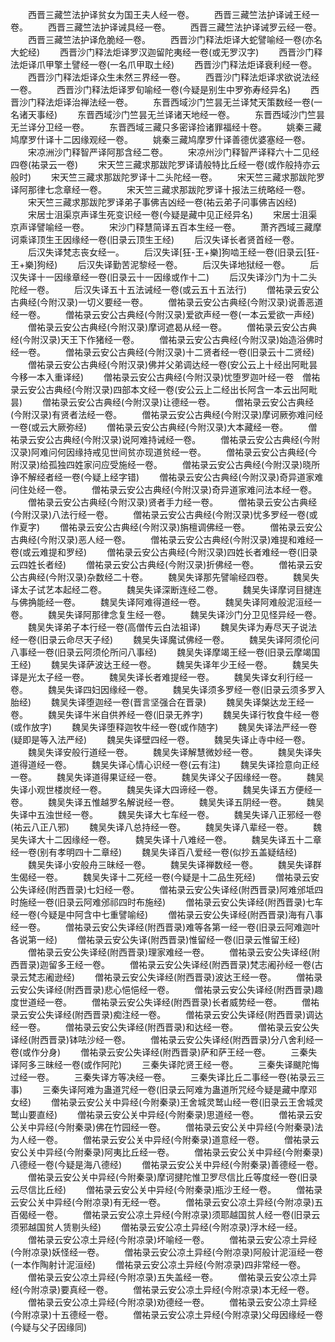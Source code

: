 <!-- { "loadSidebar": true } -->
　　西晋三藏竺法护译贫女为国王夫人经一卷。
　　西晋三藏竺法护译诫王经一卷。
　　西晋三藏竺法护译诫具经一卷。
　　西晋三藏竺法护译诫罗云经一卷。
　　西晋三藏竺法护译危脆经一卷。
　　西晋沙门释法炬译大蛇譬喻经一卷(亦名大蛇经)
　　西晋沙门释法炬译罗汉迦留陀夷经一卷(或无罗汉字)
　　西晋沙门释法炬译爪甲擎土譬经一卷(一名爪甲取土经)
　　西晋沙门释法炬译衰利经一卷。
　　西晋沙门释法炬译众生未然三界经一卷。
　　西晋沙门释法炬译求欲说法经一卷。
　　西晋沙门释法炬译罗旬喻经一卷(今疑是别生中罗弥寿经异名)
　　西晋沙门释法炬译治禅法经一卷。
　　东晋西域沙门竺昙无兰译梵天策数经一卷(一名诸天事经)
　　东晋西域沙门竺昙无兰译诸天地经一卷。
　　东晋西域沙门竺昙无兰译分卫经一卷。
　　东晋西域三藏只多密译捡诸罪福经十卷。
　　姚秦三藏鸠摩罗什译十二因缘观经一卷。
　　姚秦三藏鸠摩罗什译善德优婆塞经一卷。
　　宋凉洲沙门释智严译阿那含经二卷。
　　宋凉州沙门释智严译释六十二见经四卷(祐录云一卷)
　　宋天竺三藏求那跋陀罗译请般特比丘经一卷(或作般持亦云般时)
　　宋天竺三藏求那跋陀罗译十二头陀经一卷。
　　宋天竺三藏求那跋陀罗译阿那律七念章经一卷。
　　宋天竺三藏求那跋陀罗译十报法三统略经一卷。
　　宋天竺三藏求那跋陀罗译弟子事佛吉凶经一卷(祐云弟子问事佛吉凶经)
　　宋居士沮渠京声译生死变识经一卷(今疑是藏中见正经异名)
　　宋居士沮渠京声译譬喻经一卷。
　　宋沙门释慧简译五百本生经一卷。
　　萧齐西域三藏摩诃乘译顶生王因缘经一卷(旧录云顶生王经)
　　后汉失译长者贤首经一卷。
　　后汉失译梵志丧女经一。
　　后汉失译[狂-王+樂]狗啮王经一卷(旧录云[狂-王+樂]狗经)
　　后汉失译勤苦泥黎经一卷。
　　后汉失译地狱经一卷。
　　后汉失译十一因缘章经一卷(旧录云十一因缘或作十二)
　　后汉失译沙门为十二头陀经一卷。
　　后汉失译五十五法诫经一卷(或云五十五法行)
　　僧祐录云安公古典经(今附汉录)一切义要经一卷。
　　僧祐录云安公古典经(今附汉录)说善恶道经一卷。
　　僧祐录云安公古典经(今附汉录)爱欲声经一卷(一本云爱欲一声经)
　　僧祐录云安公古典经(今附汉录)摩诃遮曷从经一卷。
　　僧祐录云安公古典经(今附汉录)天王下作猪经一卷。
　　僧祐录云安公古典经(今附汉录)始造浴佛时经一卷。
　　僧祐录云安公古典经(今附汉录)十二贤者经一卷(旧录云十二贤经)
　　僧祐录云安公古典经(今附汉录)佛并父弟调达经一卷(安公云上十经出阿毗昙今移一本入重译经)
　　僧祐录云安公古典经(今附汉录)忧堕罗迦叶经一卷　僧祐录云安公古典经(今附汉录)四部本文经一卷(安公云上二经出长阿含一本云出阿毗昙)
　　僧祐录云安公古典经(今附汉录)让德经一卷。
　　僧祐录云安公古典经(今附汉录)有贤者法经一卷。
　　僧祐录云安公古典经(今附汉录)摩诃厥弥难问经一卷(或云大厥弥经)
　　僧祐录云安公古典经(今附汉录)大本藏经一卷。
　　僧祐录云安公古典经(今附汉录)说阿难持诫经一卷。
　　僧祐录云安公古典经(今附汉录)阿难问何因缘持戒见世间贫亦现道贫经一卷。
　　僧祐录云安公古典经(今附汉录)给孤独四姓家问应受施经一卷。
　　僧祐录云安公古典经(今附汉录)晓所诤不解经者经一卷(今疑上经字错)
　　僧祐录云安公古典经(今附汉录)奇异道家难问住处经一卷。
　　僧祐录云安公古典经(今附汉录)奇异道家难问法本经一卷。
　　僧祐录云安公古典经(今附汉录)贤者手力经一卷。
　　僧祐录云安公古典经(今附汉录)八法行经一卷。
　　僧祐录云安公古典经(今附汉录)忧多罗经一卷(或作夏字)
　　僧祐录云安公古典经(今附汉录)旃檀调佛经一卷。
　　僧祐录云安公古典经(今附汉录)恶人经一卷。
　　僧祐录云安公古典经(今附汉录)难提和难经一卷(或云难提和罗经)
　　僧祐录云安公古典经(今附汉录)四姓长者难经一卷(旧录云四姓长者经)
　　僧祐录云安公古典经(今附汉录)折佛经一卷。
　　僧祐录云安公古典经(今附汉录)杂数经二十卷。
　　魏吴失译那先譬喻经四卷。
　　魏吴失译太子试艺本起经二卷。
　　魏吴失译深断连经二卷。
　　魏吴失译摩诃目揵连与佛捔能经一卷。
　　魏吴失译阿难得道经一卷。
　　魏吴失译阿难般泥洹经一卷。
　　魏吴失译阿那律念复生经一卷。
　　魏吴失译沙门分卫见怪异经一卷。
　　魏吴失译弟子本行经一卷(高僧传云白法祖译)
　　魏吴失译为寿尽天子说法经一卷(旧录云命尽天子经)
　　魏吴失译魔试佛经一卷。
　　魏吴失译阿须伦问八事经一卷(旧录云阿须伦所问八事经)
　　魏吴失译摩竭王经一卷(旧录云摩竭国王经)
　　魏吴失译萨波达王经一卷。
　　魏吴失译年少王经一卷。
　　魏吴失译是光太子经一卷。
　　魏吴失译长者难提经一卷。
　　魏吴失译女利行经一卷。
　　魏吴失译四妇因缘经一卷。
　　魏吴失译须多罗经一卷(旧录云须多罗入胎经)
　　魏吴失译堕迦经一卷(晋言坚强合在晋录)
　　魏吴失译槃达龙王经一卷。
　　魏吴失译牛米自供养经一卷(旧录无养字)
　　魏吴失译行牧食牛经一卷(或作放字)
　　魏吴失译堕释迦牧牛经一卷(或作随字)
　　魏吴失译法严经一卷(疑即是等入法严经)
　　魏吴失译壁四经一卷。
　　魏吴失译止寺中经一卷。
　　魏吴失译安般行道经一卷。
　　魏吴失译解慧微妙经一卷。
　　魏吴失译失道得道经一卷。
　　魏吴失译心情心识经一卷(云有注)
　　魏吴失译捡意向正经一卷。
　　魏吴失译道得果证经一卷。
　　魏吴失译父子因缘经一卷。
　　魏吴失译小观世楼炭经一卷。
　　魏吴失译大四谛经一卷。
　　魏吴失译五方便经一卷。
　　魏吴失译五惟越罗名解说经一卷。
　　魏吴失译五阴经一卷。
　　魏吴失译中五浊世经一卷。
　　魏吴失译大七车经一卷。
　　魏吴失译八正邪经一卷(祐云八正八邪)
　　魏吴失译八总持经一卷。
　　魏吴失译八辈经一卷。
　　魏吴失译大十二因缘经一卷。
　　魏吴失译十八难经一卷。
　　魏吴失译五十二章经一卷(别有孝明四十二章经)
　　魏吴失译百八爱经一卷(似抄五盖疑结经)
　　魏吴失译小安般舟三昧经一卷。
　　魏吴失译禅数经一卷。
　　魏吴失译群生偈经一卷。
　　魏吴失译十二死经一卷(今疑是十二品生死经)
　　僧祐录云安公失译经(附西晋录)七妇经一卷。
　　僧祐录云安公失译经(附西晋录)阿难邠坻四时施经一卷(旧录云阿难邠祁四时布施经)
　　僧祐录云安公失译经(附西晋录)七车经一卷(今疑是中阿含中七重譬喻经)
　　僧祐录云安公失译经(附西晋录)海有八事经一卷。
　　僧祐录云安公失译经(附西晋录)难等各第一经一卷(旧录云阿难迦叶各说第一经)
　　僧祐录云安公失译(附西晋录)惟留经一卷(旧录云惟留王经)
　　僧祐录云安公失译经(附西晋录)理家难经一卷。
　　僧祐录云安公失译经(附西晋录)迦留多王经一卷。
　　僧祐录云安公失译经(附西晋录)梵志阇孙经一卷(古录云梵志阇逊经)
　　僧祐录云安公失译经(附西晋录)波达王经一卷。
　　僧祐录云安公失译经(附西晋录)悲心悒悒经一卷。
　　僧祐录云安公失译经(附西晋录)趣度世道经一卷。
　　僧祐录云安公失译经(附西晋录)长者威势经一卷。
　　僧祐录云安公失译经(附西晋录)痴注经一卷。
　　僧祐录云安公失译经(附西晋录)调达经一卷。
　　僧祐录云安公失译经(附西晋录)和达经一卷。
　　僧祐录云安公失译经(附西晋录)钵呿沙经一卷。
　　僧祐录云安公失译经(附西晋录)分八舍利经一卷(或作分身)
　　僧祐录云安公失译经(附西晋录)萨和萨王经一卷。
　　三秦失译阿多三昧经一卷(或作阿陀)
　　三秦失译陀贤王经一卷。
　　三秦失译颰陀悔过经一卷。
　　三秦失译方等决经一卷。
　　三秦失译比丘二事经一卷(祐录云三事)
　　三秦失译阿难为蛊道咒经一卷(旧录云阿难为蛊道所咒经今疑是藏中摩邓女经)
　　僧祐录云安公关中异经(今附秦录)王舍城灵鹫山经一卷(旧录云王舍城灵鹫山要直经)
　　僧祐录云安公关中异经(今附秦录)思道经一卷。
　　僧祐录云安公关中异经(今附秦录)佛在竹园经一卷。
　　僧祐录云安公关中异经(今附秦录)法为人经一卷。
　　僧祐录云安公关中异经(今附秦录)道意经一卷。
　　僧祐录云安公关中异经(今附秦录)阿夷比丘经一卷。
　　僧祐录云安公关中异经(今附秦录)八德经一卷(今疑是海八德经)
　　僧祐录云安公关中异经(今附秦录)善德经一卷。
　　僧祐录云安公关中异经(今附秦录)摩诃揵陀惟卫罗尽信比丘等度经一卷(旧录云尽信比丘经)
　　僧祐录云安公关中异经(今附秦录)瓶沙王经一卷。
　　僧祐录云安公关中异经(今附凉录)有无经一卷。
　　僧祐录云安公凉土异经(今附凉录)五百偈经一卷。
　　僧祐录云安公凉土异经(今附凉录)须耶越国贫人经一卷(旧录云须邪越国贫人赁剔头经)
　　僧祐录云安公凉土异经(今附凉录)浮木经一经。
　　僧祐录云安公凉土异经(今附凉录)坏喻经一卷。
　　僧祐录云安公凉土异经(今附凉录)妖怪经一卷。
　　僧祐录云安公凉土异经(今附凉录)阿般计泥洹经一卷(一本作陶射计泥洹经)
　　僧祐录云安公凉土异经(今附凉录)四非常经一卷。
　　僧祐录云安公凉土异经(今附凉录)五失盖经一卷。
　　僧祐录云安公凉土异经(今附凉录)要真经一卷。
　　僧祐录云安公凉土异经(今附凉录)本无经一卷。
　　僧祐录云安公凉土异经(今附凉录)劝德经一卷。
　　僧祐录云安公凉土异经(今附凉录)十五德经一卷。
　　僧祐录云安公凉土异经(今附凉录)父母因缘经一卷(今疑与父子因缘同)
